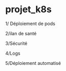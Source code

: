 # projet_k8s

1/ Déploiement de pods

2/ilan de santé

3/Sécurité

4/Logs

5/Déploiement automatisé
